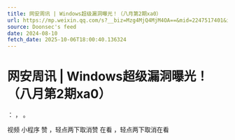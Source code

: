 ```yaml
---
title: 网安周讯 | Windows超级漏洞曝光！（八月第2期xa0）
url: https://mp.weixin.qq.com/s?__biz=Mzg4MjQ4MjM4OA==&mid=2247517401&idx=2&sn=93296e42c51981bd4d422f2a229d206c
source: Doonsec's feed
date: 2024-08-10
fetch_date: 2025-10-06T18:00:40.136324
---
```


# 网安周讯 | Windows超级漏洞曝光！（八月第2期xa0）

：
，
。

视频
小程序
赞
，轻点两下取消赞
在看
，轻点两下取消在看